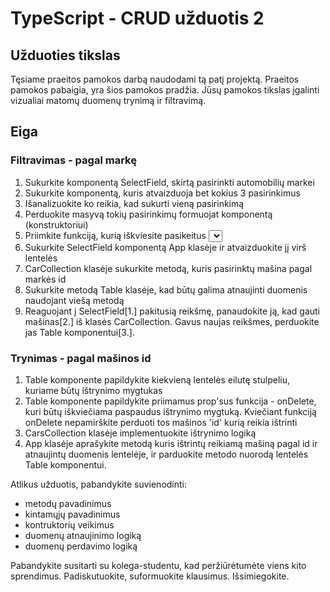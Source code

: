 # TypeScript - CRUD užduotis 2

## Užduoties tikslas


Tęsiame praeitos pamokos darbą naudodami tą patį projektą. Praeitos pamokos pabaigia, yra šios pamokos pradžia.
Jūsų pamokos tikslas įgalinti vizualiai matomų duomenų trynimą ir filtravimą.

## Eiga

### Filtravimas - pagal markę
1. Sukurkite komponentą SelectField, skirtą pasirinkti automobilių markei
  1. Sukurkite komponentą, kuris atvaizduoja bet kokius 3 pasirinkimus
  2. Išanalizuokite ko reikia, kad sukurti vieną pasirinkimą
  3. Perduokite masyvą tokių pasirinkimų formuojat komponentą (konstruktoriui)
  4. Priimkite funkciją, kurią iškviesite pasikeitus <select> reikšmei
  5. Sukurkite SelectField komponentą App klasėje ir atvaizduokite jį virš lentelės
2. CarCollection klasėje sukurkite metodą, kuris pasirinktų mašina pagal markės id
3. Sukurkite metodą Table klasėje, kad būtų galima atnaujinti duomenis naudojant viešą metodą
4. Reaguojant į SelectField[1.] pakitusią reikšmę, panaudokite ją, kad gauti mašinas[2.] iš klasės CarCollection. Gavus naujas reikšmes, perduokite jas Table komponentui[3.].

  
### Trynimas - pagal mašinos id
1. Table komponente papildykite kiekvieną lentelės eilutę stulpeliu, kuriame būtų ištrynimo mygtukas
2. Table komponente papildykite priimamus prop'sus funkcija - onDelete, kuri būtų iškviečiama paspaudus ištrynimo mygtuką. Kviečiant funkciją onDelete nepamirškite perduoti tos mašinos 'id' kurią reikia ištrinti
3. CarsCollection klasėje implementuokite ištrynimo logiką
4. App klasėje aprašykite metodą kuris ištrintų reikiamą mašiną pagal id ir atnaujintų duomenis lentelėje, ir parduokite metodo nuorodą lentelės Table komponentui.

Atlikus užduotis, pabandykite suvienodinti:
  * metodų pavadinimus
  * kintamųjų pavadinimus
  * kontruktorių veikimus
  * duomenų atnaujinimo logiką
  * duomenų perdavimo logiką
  
Pabandykite susitarti su kolega-studentu, kad peržiūrėtumėte viens kito sprendimus. 
Padiskutuokite, suformuokite klausimus. Išsimiegokite.